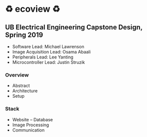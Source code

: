 # :recycle: ecoview :recycle:
## UB Electrical Engineering Capstone Design, Spring 2019
- Software Lead: Michael Lawrenson
- Image Acquisition Lead: Osama Abaali
- Peripherals Lead: Lee Yanting
- Microcontroller Lead: Justin Struzik

### Overview
- Abstract
- Architecture
- Setup

### Stack
- Website
– Database
- Image Processing
- Communication
